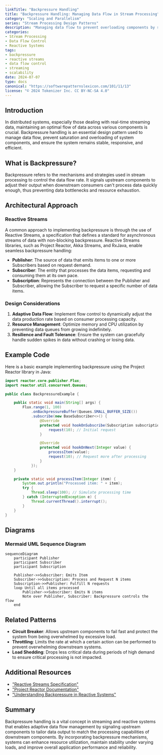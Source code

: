 ```yaml
---
linkTitle: "Backpressure Handling"
title: "Backpressure Handling: Managing Data Flow in Stream Processing"
category: "Scaling and Parallelism"
series: "Stream Processing Design Patterns"
description: "Managing data flow to prevent overloading components by signaling upstream when to slow down data production."
categories:
- Stream Processing
- Data Flow Control
- Reactive Systems
tags:
- backpressure
- reactive streams
- data flow control
- streaming
- scalability
date: 2024-07-07
type: docs
canonical: "https://softwarepatternslexicon.com/101/11/13"
license: "© 2024 Tokenizer Inc. CC BY-NC-SA 4.0"
---
```


## Introduction

In distributed systems, especially those dealing with real-time streaming data, maintaining an optimal flow of data across various components is crucial. Backpressure handling is an essential design pattern used to manage data flow, prevent saturation and overloading of system components, and ensure the system remains stable, responsive, and efficient.

## What is Backpressure?

Backpressure refers to the mechanisms and strategies used in stream processing to control the data flow rate. It signals upstream components to adjust their output when downstream consumers can't process data quickly enough, thus preventing data bottlenecks and resource exhaustion.

## Architectural Approach

### Reactive Streams

A common approach to implementing backpressure is through the use of Reactive Streams, a specification that defines a standard for asynchronous streams of data with non-blocking backpressure. Reactive Streams libraries, such as Project Reactor, Akka Streams, and RxJava, enable seamless backpressure handling:

- **Publisher**: The source of data that emits items to one or more Subscribers based on request demand.
- **Subscriber**: The entity that processes the data items, requesting and consuming them at its own pace.
- **Subscription**: Represents the connection between the Publisher and Subscriber, allowing the Subscriber to request a specific number of data items.

### Design Considerations

1. **Adaptive Data Flow**: Implement flow control to dynamically adjust the data production rate based on consumer processing capacity.
2. **Resource Management**: Optimize memory and CPU utilization by preventing data queues from growing indefinitely.
3. **Resilience and Fault Tolerance**: Ensure the system can gracefully handle sudden spikes in data without crashing or losing data.

## Example Code

Here is a basic example implementing backpressure using the Project Reactor library in Java:

```java
import reactor.core.publisher.Flux;
import reactor.util.concurrent.Queues;

public class BackpressureExample {

    public static void main(String[] args) {
        Flux.range(1, 100)
            .onBackpressureBuffer(Queues.SMALL_BUFFER_SIZE())
            .subscribe(new BaseSubscriber<>() {
                @Override
                protected void hookOnSubscribe(Subscription subscription) {
                    request(10); // Initial request
                }

                @Override
                protected void hookOnNext(Integer value) {
                    processItem(value);
                    request(10); // Request more after processing
                }
            });
    }

    private static void processItem(Integer item) {
        System.out.println("Processed item: " + item);
        try {
            Thread.sleep(100); // Simulate processing time
        } catch (InterruptedException e) {
            Thread.currentThread().interrupt();
        }
    }
}
```

## Diagrams

### Mermaid UML Sequence Diagram

```mermaid
sequenceDiagram
    participant Publisher
    participant Subscriber
    participant Subscription

    Publisher->>Subscriber: Emits Item
    Subscriber->>Subscription: Process and Request N items
    Subscription->>Publisher: Fulfill N requests
    loop Until all items processed
        Publisher->>Subscriber: Emits N items
        Note over Publisher, Subscriber: Backpressure controls the flow
    end
```

## Related Patterns

- **Circuit Breaker**: Allows upstream components to fail fast and protect the system from being overwhelmed by excessive load.
- **Throttling**: Limits the rate at which a certain action can be performed to prevent overwhelming downstream systems.
- **Load Shedding**: Drops less critical data during periods of high demand to ensure critical processing is not impacted.

## Additional Resources

- ["Reactive Streams Specification"](https://www.reactive-streams.org/)
- ["Project Reactor Documentation"](https://projectreactor.io/docs/core/release/reference/)
- ["Understanding Backpressure in Reactive Systems"](https://medium.com/reactive-streams/reactive-streams-specification-features-interoperability-e53f3235df95)

## Summary

Backpressure handling is a vital concept in streaming and reactive systems that enables adaptive data flow management by signaling upstream components to tailor data output to match the processing capabilities of downstream components. By incorporating backpressure mechanisms, systems can enhance resource utilization, maintain stability under varying loads, and improve overall application performance and reliability.
